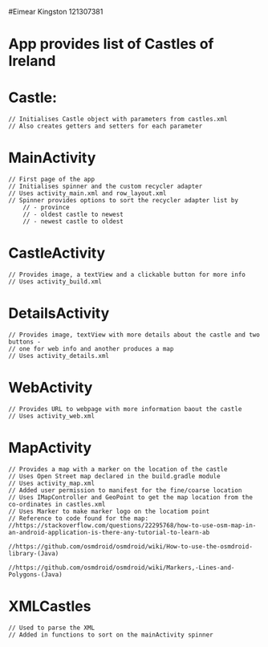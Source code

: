 #Eimear Kingston 121307381
# App provides list of Castles of Ireland 

# Castle: 
    // Initialises Castle object with parameters from castles.xml 
    // Also creates getters and setters for each parameter 

# MainActivity 
    // First page of the app 
    // Initialises spinner and the custom recycler adapter 
    // Uses activity_main.xml and row_layout.xml 
    // Spinner provides options to sort the recycler adapter list by
        // - province 
        // - oldest castle to newest 
        // - newest castle to oldest 

# CastleActivity 
    // Provides image, a textView and a clickable button for more info 
    // Uses activity_build.xml 

# DetailsActivity 
    // Provides image, textView with more details about the castle and two buttons - 
    // one for web info and another produces a map 
    // Uses activity_details.xml 

# WebActivity 
    // Provides URL to webpage with more information baout the castle 
    // Uses activity_web.xml 

# MapActivity 
    // Provides a map with a marker on the location of the castle 
    // Uses Open Street map declared in the build.gradle module 
    // Uses activity_map.xml 
    // Added user permission to manifest for the fine/coarse location 
    // Uses IMapController and GeoPoint to get the map location from the co-ordinates in castles.xml 
    // Uses Marker to make marker logo on the locatiom point 
    // Reference to code found for the map: //https://stackoverflow.com/questions/22295768/how-to-use-osm-map-in-an-android-application-is-there-any-tutorial-to-learn-ab
                                            //https://github.com/osmdroid/osmdroid/wiki/How-to-use-the-osmdroid-library-(Java)
                                            //https://github.com/osmdroid/osmdroid/wiki/Markers,-Lines-and-Polygons-(Java) 

# XMLCastles 
    // Used to parse the XML 
    // Added in functions to sort on the mainActivity spinner 
